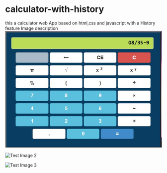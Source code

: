 # calculator-with-history
this a calculator web App based on html,css and javascript with a History feature
Image description
![Test Image 1](Capture.JPG)

![Test Image 2](“3DTest.png”)

![Test Image 3](/3DTest.png)
